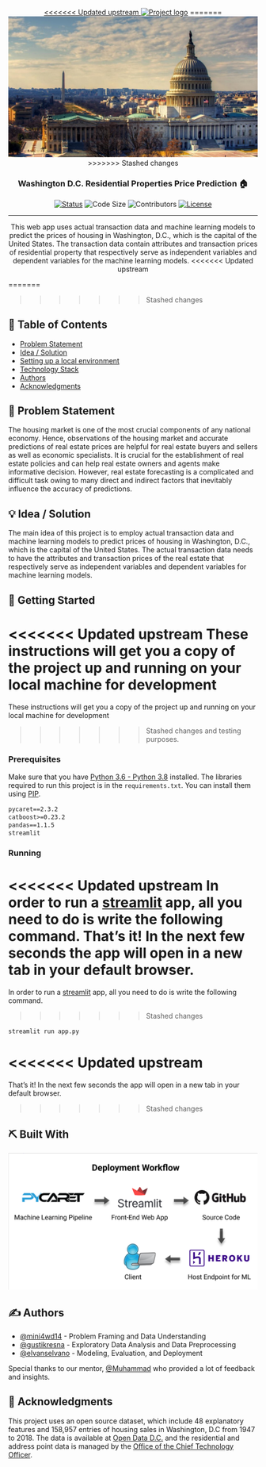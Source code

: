 <p align="center">
  <a href="" rel="noopener">
<<<<<<< Updated upstream
 <img src="https://github.com/elvanselvano/purwadhika-final-project/blob/main/assets/wallpaper.png" alt="Project logo"></a>
=======
 <img src="https://github.com/elvanselvano/purwadhika-final-project/blob/main/assets/wallpaper.jpg" alt="Project logo"></a>
>>>>>>> Stashed changes
</p>
<h3 align="center">Washington D.C. Residential Properties Price Prediction 🏠</h3>

<div align="center">

[![Status](https://img.shields.io/badge/status-active-success.svg)]()
![Code Size](https://img.shields.io/github/languages/code-size/elvanselvano/purwadhika-final-project)
![Contributors](https://img.shields.io/github/contributors/elvanselvano/purwadhika-final-project)
[![License](https://img.shields.io/badge/license-MIT-blue.svg)](LICENSE.md)

</div>

---

<p align="center"> This web app uses actual transaction data and machine learning models to predict the prices of housing in Washington, D.C., which is the capital of the United States. The transaction data contain attributes and transaction prices of residential property that respectively serve as independent variables and dependent variables for the machine learning models.
<<<<<<< Updated upstream
    <br> 
</p>


=======
    <br>
</p>

>>>>>>> Stashed changes
## 📝 Table of Contents

- [Problem Statement](#problem_statement)
- [Idea / Solution](#idea)
- [Setting up a local environment](#getting_started)
- [Technology Stack](#tech_stack)
- [Authors](#authors)
- [Acknowledgments](#acknowledgments)

## 🧐 Problem Statement <a name = "problem_statement"></a>

The housing market is one of the most crucial components of any national economy. Hence, observations of the housing market and accurate predictions of real estate prices are helpful for real estate buyers and sellers as well as economic specialists. It is crucial for the establishment of real estate policies and can help real estate owners and agents make informative decision. However, real estate forecasting is a complicated and difficult task owing to many direct and indirect factors that inevitably influence the accuracy of predictions.

## 💡 Idea / Solution <a name = "idea"></a>

The main idea of this project is to employ actual transaction data and machine learning models to predict prices of housing in Washington, D.C., which is the capital of the United States. The actual transaction data needs to have the attributes and transaction prices of the real estate that respectively serve as independent variables and dependent variables for machine learning models.

## 🏁 Getting Started <a name = "getting_started"></a>
<<<<<<< Updated upstream
These instructions will get you a copy of the project up and running on your local machine for development 
=======

These instructions will get you a copy of the project up and running on your local machine for development
>>>>>>> Stashed changes
and testing purposes.

### Prerequisites

Make sure that you have [Python 3.6 - Python 3.8](https://www.python.org/downloads/release/python-386/) installed. The libraries required to run this project is in the `requirements.txt`. You can install them using [PIP](https://pip.pypa.io/en/stable/installing/).

```
pycaret==2.3.2
catboost>=0.23.2
pandas==1.1.5
streamlit
```

### Running

<<<<<<< Updated upstream
In order to run a [streamlit](https://streamlit.io/) app, all you need to do is write the following command. That’s it! In the next few seconds the app will open in a new tab in your default browser.
=======
In order to run a [streamlit](https://streamlit.io/) app, all you need to do is write the following command.
>>>>>>> Stashed changes

```
streamlit run app.py
```

<<<<<<< Updated upstream
=======
That’s it! In the next few seconds the app will open in a new tab in your default browser.

>>>>>>> Stashed changes
## ⛏️ Built With <a name = "tech_stack"></a>

![Deployment](https://github.com/elvanselvano/purwadhika-final-project/blob/main/assets/deployment.png)

## ✍️ Authors <a name = "authors"></a>

- [@mini4wd14](https://github.com/mini4wd14) - Problem Framing and Data Understanding
- [@gustikresna](https://github.com/gustikresna) - Exploratory Data Analysis and Data Preprocessing
- [@elvanselvano](https://github.com/kylelobo) - Modeling, Evaluation, and Deployment

Special thanks to our mentor, [@Muhammad](https://github.com/M46F) who provided a lot of feedback and insights.

## 🎉 Acknowledgments <a name = "acknowledgments"></a>

This project uses an open source dataset, which include 48 explanatory features and 158,957 entries of housing sales in Washington, D.C from 1947 to 2018. The data is available at [Open Data D.C.](https://opendata.dc.gov/) and the residential and address point data is managed by the [Office of the Chief Technology Officer](https://octo.dc.gov/).
